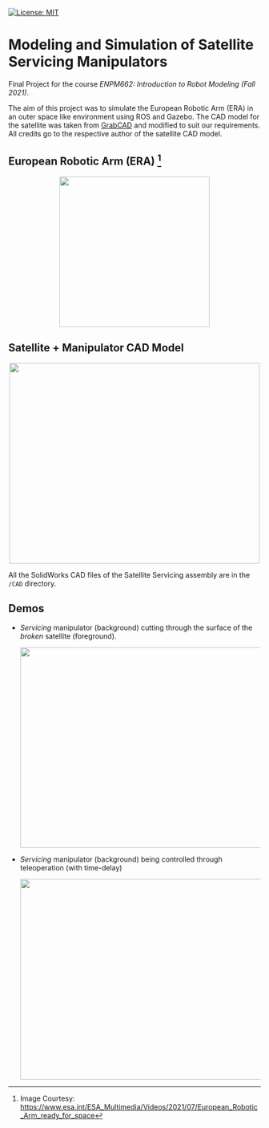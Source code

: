 [![License: MIT](https://img.shields.io/badge/License-MIT-yellow.svg)](https://opensource.org/licenses/MIT)
# Modeling and Simulation of Satellite Servicing Manipulators

Final Project for the course _ENPM662: Introduction to Robot Modeling (Fall 2021)_.

The aim of this project was to simulate the European Robotic Arm (ERA) in an outer space like environment using ROS and Gazebo. The CAD model for the satellite was taken from [GrabCAD](https://grabcad.com/library/satellite-turksat-5a-1) and modified to suit our requirements. All credits go to the respective author of the satellite CAD model.

## European Robotic Arm (ERA) [^1]
<p align="center">
  <img src="https://user-images.githubusercontent.com/40534801/151640911-fae0de05-df36-4fba-a748-a92ee6fb89ac.jpg" width="300" height="300">
</p>

## Satellite + Manipulator CAD Model
<p align="center">
  <img src="https://user-images.githubusercontent.com/40534801/151640732-9a5aa22d-834c-4c3b-af70-b6195497424b.jpg" width="500" height="400">
</p>

All the SolidWorks CAD files of the Satellite Servicing assembly are in the `/CAD` directory.

## Demos
* _Servicing_ manipulator (background) cutting through the surface of the _broken_ satellite (foreground).
  <p align="center">
    <img src="https://user-images.githubusercontent.com/40534801/151640856-9f753b9e-4b2a-4a83-b979-ba0d2db79661.gif" width="600" height="400">
  </p>

* _Servicing_ manipulator (background) being controlled through teleoperation (with time-delay)
  <p align="center">
    <img src="https://user-images.githubusercontent.com/40534801/151640873-ee36fac3-b0fc-49fc-b91f-cc869f62ffa9.gif" width="600" height="400">
  </p>

<!-- ## Packages Used
- Python 3.7.11
- Matplotlib 3.5.0
- NumPy 1.21.2

  
## Code Execution

* Clone the repository
  ```
  git clone --recursive https://github.com/adarshmalapaka/autonomous-robotics.git
  ```
* Navigate to the Homework-01 folder containing the python scripts and `imudata.txt` file.

* Run the `imu_moving_average.py`file by:
  ```
  python imu_moving_average.py
  ```

* The matplotlib plots corresponding to 2-, 4-, 8-, 16-, 64- and 128-point moving averaged data are obtained.

* For the IMU animation, run the `imu_moving_average_animation.py`file by:
  ```
  python imu_moving_average_animation.py
  ```
    This displays a matplotlib animation of the IMU sensor with both the raw data and the 128-point moving averaged data. 
    Uncomment lines 141 and 145 to save the animation as MP4 videos.  -->
    
<!-- ## Contact

Your Name - [@twitter_handle](https://twitter.com/twitter_handle) - email@email_client.com

Project Link: [https://github.com/github_username/repo_name](https://github.com/github_username/repo_name)

<p align="right">(<a href="#top">back to top</a>)</p>
 -->

[^1]: Image Courtesy: https://www.esa.int/ESA_Multimedia/Videos/2021/07/European_Robotic_Arm_ready_for_space
